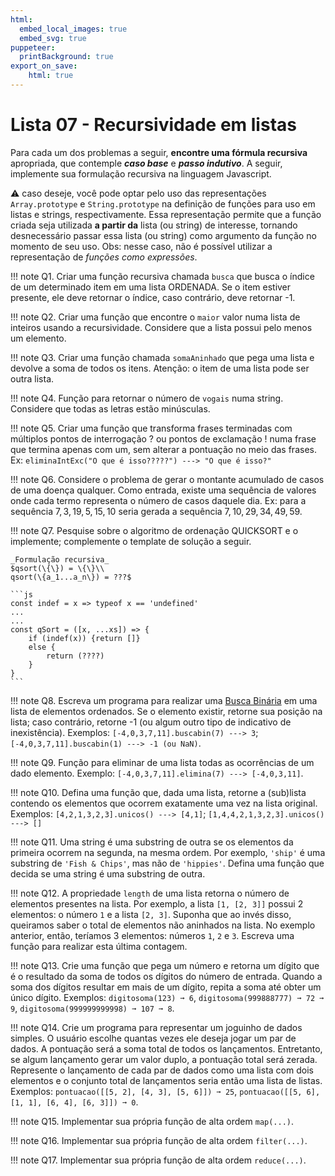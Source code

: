 ```yaml
---
html:
  embed_local_images: true
  embed_svg: true
puppeteer: 
  printBackground: true
export_on_save:
    html: true
---
```


# Lista 07 - Recursividade em listas

Para cada um dos problemas a seguir, **encontre uma fórmula recursiva** apropriada, que contemple **_caso base_** e **_passo indutivo_**. A seguir, implemente sua formulação recursiva na linguagem Javascript. 

:warning: caso deseje, você pode optar pelo uso das representações `Array.prototype` e `String.prototype` na definição de funções para uso em listas e strings, respectivamente. Essa representação permite que a função criada seja utilizada **a partir da** lista (ou string) de interesse, tornando desnecessário passar essa lista (ou string) como argumento da função no momento de seu uso. Obs: nesse caso, não é possível utilizar a representação de *funções como expressões*.

!!! note Q1. Criar uma função recursiva chamada `busca` que busca o índice de um determinado item em uma lista ORDENADA. Se o item estiver presente, ele deve retornar o índice, caso contrário, deve retornar -1.

!!! note Q2. Criar uma função que encontre o `maior` valor numa lista de inteiros usando a recursividade. Considere que a lista possui pelo menos um elemento.

!!! note Q3. Criar uma função chamada `somaAninhado` que pega uma lista e devolve a soma de todos os itens. Atenção: o item de uma lista pode ser outra lista.

!!! note Q4. Função para retornar o número de `vogais` numa string. Considere que todas as letras estão minúsculas.

!!! note Q5. Criar uma função que transforma frases terminadas com múltiplos pontos de interrogação ? ou pontos de exclamação ! numa frase que termina apenas com um, sem alterar a pontuação no meio das frases.  Ex: `eliminaIntExc("O que é isso?????") ---> "O que é isso?"`

!!! note Q6. Considere o problema de gerar o montante acumulado de casos de uma doença qualquer. Como entrada, existe uma sequência de valores onde cada termo representa o número de casos daquele dia. Ex: para a sequência ${7,3,19,5,15,10}$ seria gerada a sequência ${7,10,29,34,49,59}$.

!!! note Q7. Pesquise sobre o algoritmo de ordenação QUICKSORT e o implemente; complemente o template de solução a seguir. 

    _Formulação recursiva_
    $qsort(\{\}) = \{\}\\
    qsort(\{a_1...a_n\}) = ???$

    ```js
    const indef = x => typeof x == 'undefined'
    ...
    ...
    const qSort = ([x, ...xs]) => {
        if (indef(x)) {return []}
        else {
            return (????)
        }
    }
    ```

!!! note Q8. Escreva um programa para realizar uma [Busca Binária](https://pt.wikipedia.org/wiki/Pesquisa_bin%C3%A1ria) em uma lista de elementos ordenados. Se o elemento existir, retorne sua posição na lista; caso contrário, retorne -1 (ou algum outro tipo de indicativo de inexistência). Exemplos: `[-4,0,3,7,11].buscabin(7) ---> 3`; `[-4,0,3,7,11].buscabin(1) ---> -1 (ou NaN)`.

!!! note Q9. Função para eliminar de uma lista todas as ocorrências de um dado elemento. Exemplo: `[-4,0,3,7,11].elimina(7) ---> [-4,0,3,11]`.

!!! note Q10. Defina uma função que, dada uma lista, retorne a (sub)lista contendo os elementos que ocorrem exatamente uma vez na lista original. Exemplos: `[4,2,1,3,2,3].unicos() ---> [4,1]`; `[1,4,4,2,1,3,2,3].unicos() ---> []`

!!! note Q11. Uma string é uma substring de outra se os elementos da primeira ocorrem na segunda, na mesma ordem. Por exemplo, `'ship'` é uma substring de `'Fish & Chips'`, mas não de `'hippies'`. Defina uma função que decida se uma string é uma substring de outra.

!!! note Q12. A propriedade `length` de uma lista retorna o número de elementos presentes na lista. Por exemplo, a lista `[1, [2, 3]]` possui 2 elementos: o número `1` e a lista `[2, 3]`. Suponha que ao invés disso, queiramos saber o total de elementos não aninhados na lista. No exemplo anterior, então, teríamos 3 elementos: números `1`, `2` e `3`. Escreva uma função para realizar esta última contagem.

!!! note Q13. Crie uma função que pega um número e retorna um dígito que é o resultado da soma de todos os dígitos do número de entrada. Quando a soma dos dígitos resultar em mais de um dígito, repita a soma até obter um único dígito. Exemplos: `digitosoma(123) ➞ 6`, `digitosoma(999888777) ➞ 72 ➞ 9`, `digitosoma(999999999998) ➞ 107 ➞ 8`.

!!! note Q14. Crie um programa para representar um joguinho de dados simples. O usuário escolhe quantas vezes ele deseja jogar um par de dados. A pontuação será a soma total de todos os lançamentos. Entretanto, se algum lançamento gerar um valor duplo, a pontuação total será zerada. Represente o lançamento de cada par de dados como uma lista com dois elementos e o conjunto total de lançamentos seria então uma lista de listas. Exemplos: `pontuacao([[5, 2], [4, 3], [5, 6]]) ➞ 25`, `pontuacao([[5, 6], [1, 1], [6, 4], [6, 3]]) ➞ 0`. 

!!! note Q15. Implementar sua própria função de alta ordem `map(...)`. 

!!! note Q16. Implementar sua própria função de alta ordem `filter(...)`. 

!!! note Q17. Implementar sua própria função de alta ordem `reduce(...)`. 